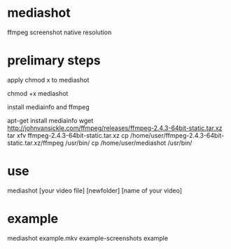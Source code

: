 # mediashot
ffmpeg screenshot native resolution

# prelimary steps
apply chmod x to mediashot

chmod +x mediashot

install mediainfo and ffmpeg

apt-get install mediainfo
wget http://johnvansickle.com/ffmpeg/releases/ffmpeg-2.4.3-64bit-static.tar.xz
tar xfv ffmpeg-2.4.3-64bit-static.tar.xz
cp /home/user/ffmpeg-2.4.3-64bit-static.tar.xz/ffmpeg /usr/bin/
cp /home/user/mediashot /usr/bin/


# use
mediashot [your video file] [newfolder] [name of your video]

# example
mediashot example.mkv example-screenshots example
